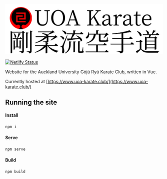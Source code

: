 ![logo](public/logo-wide.png)

[![Netlify Status](https://api.netlify.com/api/v1/badges/aceaeaf3-4d8a-4aee-9e36-7bfa41b07e5f/deploy-status)](https://app.netlify.com/sites/uoa-karate/deploys)

Website for the Auckland University Gōjū Ryū Karate Club, written in Vue.

Currently hosted at [https://www.uoa-karate.club/](https://www.uoa-karate.club/)

## Running the site

#### Install

 `npm i`
 
#### Serve
 
 `npm serve`
 
#### Build 
 
 `npm build`
